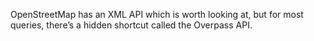 OpenStreetMap has an XML API which is worth looking at, but for most queries,
there’s a hidden shortcut called the Overpass API.
